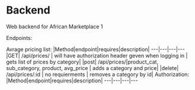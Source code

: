 # Backend
Web backend for African Marketplace 1


Endpoints:

Avrage pricing list:
|Method|endpoint|requires|description|
---|---|---|---
|GET| /api/prices/ | will have authorization header geven when logging in | gets list of prices by category|
|post| /api/prices/|product_cat, sub_category, product, avg_price | adds a category and price|
|delete| /api/prices/:id | no requierments | removes a category by id| 
Authorization: 
|Method|endpoint|requires|description|
---|---|---|---
